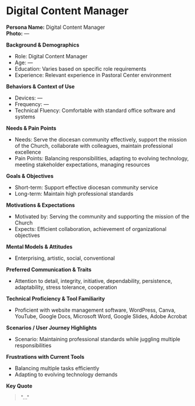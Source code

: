 # Digital Content Manager

**Persona Name:** Digital Content Manager  
**Photo:** —  

**Background & Demographics**  
- Role: Digital Content Manager  
- Age: —  
- Education: Varies based on specific role requirements  
- Experience: Relevant experience in Pastoral Center environment  

**Behaviors & Context of Use**  
- Devices: —  
- Frequency: —  
- Technical Fluency: Comfortable with standard office software and systems  

**Needs & Pain Points**  
- Needs: Serve the diocesan community effectively, support the mission of the Church, collaborate with colleagues, maintain professional excellence  
- Pain Points: Balancing responsibilities, adapting to evolving technology, meeting stakeholder expectations, managing resources  

**Goals & Objectives**  
- Short-term: Support effective diocesan community service  
- Long-term: Maintain high professional standards  

**Motivations & Expectations**  
- Motivated by: Serving the community and supporting the mission of the Church  
- Expects: Efficient collaboration, achievement of organizational objectives  

**Mental Models & Attitudes**  
- Enterprising, artistic, social, conventional  

**Preferred Communication & Traits**  
- Attention to detail, integrity, initiative, dependability, persistence, adaptability, stress tolerance, cooperation  

**Technical Proficiency & Tool Familiarity**  
- Proficient with website management software, WordPress, Canva, YouTube, Google Docs, Microsoft Word, Google Slides, Adobe Acrobat  

**Scenarios / User Journey Highlights**  
- Scenario: Maintaining professional standards while juggling multiple responsibilities  

**Frustrations with Current Tools**  
- Balancing multiple tasks efficiently  
- Adapting to evolving technology demands  

**Key Quote**  
> "…"  